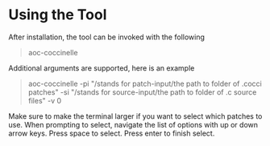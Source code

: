 # Using the Tool
After installation, the tool can be invoked with the following
> aoc-coccinelle

Additional arguments are supported, here is an example

> aoc-coccinelle 
    -pi "/stands for patch-input/the path to folder of .cocci patches"
    -si "/stands for source-input/the path to folder of .c source files"
    -v 0

Make sure to make the terminal larger if you want to select which patches to use. When prompting to select, navigate the list of options with up or down arrow keys. Press space to select. Press enter to finish select.
